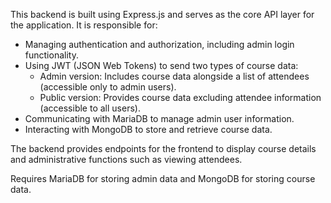 This backend is built using Express.js and serves as the core API layer for the application. It is responsible for:


- Managing authentication and authorization, including admin login functionality.  
- Using JWT (JSON Web Tokens) to send two types of course data:  
  - Admin version: Includes course data alongside a list of attendees (accessible only to admin users).  
  - Public version: Provides course data excluding attendee information (accessible to all users).  
- Communicating with MariaDB to manage admin user information.  
- Interacting with MongoDB to store and retrieve course data.

The backend provides endpoints for the frontend to display course details and administrative functions such as viewing attendees.

Requires MariaDB for storing admin data and MongoDB for storing course data.
